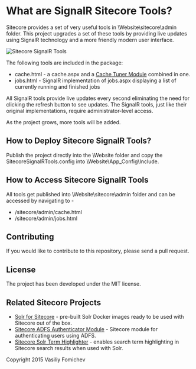 What are SignalR Sitecore Tools?
===================================

Sitecore provides a set of very useful tools in \Website\sitecore\admin folder. This project upgrades a set of these tools by providing live updates using SignalR technology and a more friendly modern user interface. 

![Sitecore SignalR Tools](http://www.cmsbestpractices.com/wp-content/uploads/2015/07/sitecore-signalr-tools-logo.png)

The following tools are included in the package:

- cache.html - a cache.aspx and a [Cache Tuner Module](https://marketplace.sitecore.net/en/Modules/Cache_Tuner.aspx) combined in one. 
- jobs.html - SignalR implementation of jobs.aspx displaying a list of currently running and finished jobs 

All SignalR tools provide live updates every second eliminating the need for clicking the refresh button to see updates. The SignalR tools, just like their original implementations, require administrator-level access.

As the project grows, more tools will be added.


How to Deploy Sitecore SignalR Tools?
-----------------------------------------
Publish the project directly into the \Website folder and copy the SitecoreSignalRTools.config into \Website\App_Config\Include.


How to Access Sitecore SignalR Tools
---------------------------------------
All tools get published into \Website\sitecore\admin folder and can be accessed by navigating to -
- /sitecore/admin/cache.html
- /sitecore/admin/jobs.html


Contributing
----------------------
If you would like to contribute to this repository, please send a pull request.


License
------------
The project has been developed under the MIT license.


Related Sitecore Projects
--------------------------------
- [Solr for Sitecore](https://github.com/vasiliyfomichev/solr-for-sitecore) - pre-built Solr Docker images ready to be used with Sitecore out of the box.
- [Sitecore ADFS Authenticator Module](https://github.com/vasiliyfomichev/Sitecore-ADFS-Authenticator-Module) - Sitecore module for authenticating users using ADFS.
- [Sitecore Solr Term Highlighter](https://github.com/vasiliyfomichev/Sitecore-Solr-Search-Term-Highlight) - enables search term highlighting in Sitecore search results when used with Solr.



Copyright 2015 Vasiliy Fomichev
